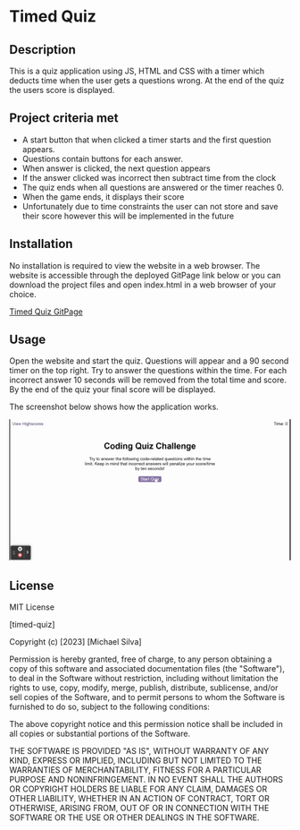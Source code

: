# Timed Quiz

## Description 

This is a quiz application using JS, HTML and CSS with a timer which deducts time when the user gets a questions wrong. At the end of the quiz the users score is displayed. 

## Project criteria met

 * A start button that when clicked a timer starts and the first question appears.
  * Questions contain buttons for each answer.
  * When answer is clicked, the next question appears
  * If the answer clicked was incorrect then subtract time from the clock
  * The quiz ends when all questions are answered or the timer reaches 0.
  * When the game ends, it displays their score
  * Unfortunately due to time constraints the user can not store and save their score however this will be   implemented in the future 

## Installation
No installation is required to view the website in a web browser. The website is accessible through the deployed GitPage link below or you can download the project files and open index.html in a web browser of your choice.

[Timed Quiz GitPage ](https://mjsilva99.github.io/timed-quiz/)


## Usage
Open the website and start the quiz. Questions will appear and a 90 second timer on the top right. Try to answer the questions within the time. For each incorrect answer 10 seconds will be removed from the total time and score. By the end of the quiz your final score will be displayed.

The screenshot below shows how the application works.

![Alt text](/assets/images/quiz.png)

## License

MIT License

[timed-quiz]

Copyright (c) [2023] [Michael Silva]

Permission is hereby granted, free of charge, to any person obtaining a copy
of this software and associated documentation files (the "Software"), to deal
in the Software without restriction, including without limitation the rights
to use, copy, modify, merge, publish, distribute, sublicense, and/or sell
copies of the Software, and to permit persons to whom the Software is
furnished to do so, subject to the following conditions:

The above copyright notice and this permission notice shall be included in all
copies or substantial portions of the Software.

THE SOFTWARE IS PROVIDED "AS IS", WITHOUT WARRANTY OF ANY KIND, EXPRESS OR
IMPLIED, INCLUDING BUT NOT LIMITED TO THE WARRANTIES OF MERCHANTABILITY,
FITNESS FOR A PARTICULAR PURPOSE AND NONINFRINGEMENT. IN NO EVENT SHALL THE
AUTHORS OR COPYRIGHT HOLDERS BE LIABLE FOR ANY CLAIM, DAMAGES OR OTHER
LIABILITY, WHETHER IN AN ACTION OF CONTRACT, TORT OR OTHERWISE, ARISING FROM,
OUT OF OR IN CONNECTION WITH THE SOFTWARE OR THE USE OR OTHER DEALINGS IN THE
SOFTWARE.

